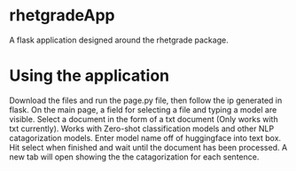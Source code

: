 # rhetgradeApp

A flask application designed around the rhetgrade package.

# Using the application
Download the files and run the page.py file, then follow the ip generated in flask.
On the main page, a field for selecting a file and typing a model are visible.
Select a document in the form of a txt document (Only works with txt currently).
Works with Zero-shot classification models and other NLP catagorization models.
Enter model name off of huggingface into text box.
Hit select when finished and wait until the document has been processed.
A new tab will open showing the the catagorization for each sentence.
